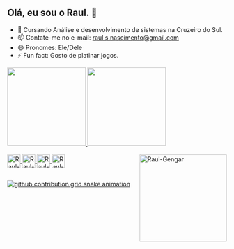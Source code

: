 ## Olá, eu sou o Raul. 👋

- 🌱 Cursando Análise e desenvolvimento de sistemas na Cruzeiro do Sul.
- 📫 Contate-me no e-mail: raul.s.nascimento@gmail.com
- 😄 Pronomes: Ele/Dele
- ⚡ Fun fact: Gosto de platinar jogos.

<div>
  <a href="https://github.com/RaulSNasc">
  <img height="180em" src="https://github-readme-stats.vercel.app/api?username=RaulSNasc&show_icons=true&theme=dracula&include_all_commits=true&count_private=true"/>
  <img height="180em" src="https://github-readme-stats.vercel.app/api/top-langs/?username=RaulSNasc&layout=compact&langs_count=16&theme=dracula"/>
</div>

<div style= "display: inline_block"><br>
  <img align="center" alt="Raul-HTML" height="30 width="40" src="https://cdn.jsdelivr.net/gh/devicons/devicon@latest/icons/html5/html5-original.svg"/>
  <img align="center" alt="Raul-JS" height="30 width="40" src="https://cdn.jsdelivr.net/gh/devicons/devicon@latest/icons/javascript/javascript-original.svg"/>
  <img align="center" alt="Raul-CSS" height="30 width="40" src="https://cdn.jsdelivr.net/gh/devicons/devicon@latest/icons/css3/css3-original.svg"/>
  <img align="center" alt="Raul-React" height="30 width="40" src="https://cdn.jsdelivr.net/gh/devicons/devicon@latest/icons/react/react-original.svg"/>
  <img align= right alt="Raul-Gengar" height="200 width="200" src="https://cdn.discordapp.com/attachments/1097973972806668441/1404805119555403940/pokemon-gengar.gif?ex=689c8638&is=689b34b8&hm=c429b56b4d0bf7d980faf931204ff366b107f69045fddec477a1f0e0973d987a&">
</div>

##

<picture>
  <source media="(prefers-color-scheme: dark)" srcset="https://raw.githubusercontent.com/YourUser/RaulSNasc/output/github-contribution-grid-snake-dark.svg">
  <source media="(prefers-color-scheme: light)" srcset="https://raw.githubusercontent.com/YourUser/RaulSNasc/output/github-contribution-grid-snake.svg">
  <img alt="github contribution grid snake animation" src="https://raw.githubusercontent.com/YourUser/RaulSNasc/output/github-contribution-grid-snake.svg">
</picture>




  
          
          
          
          

